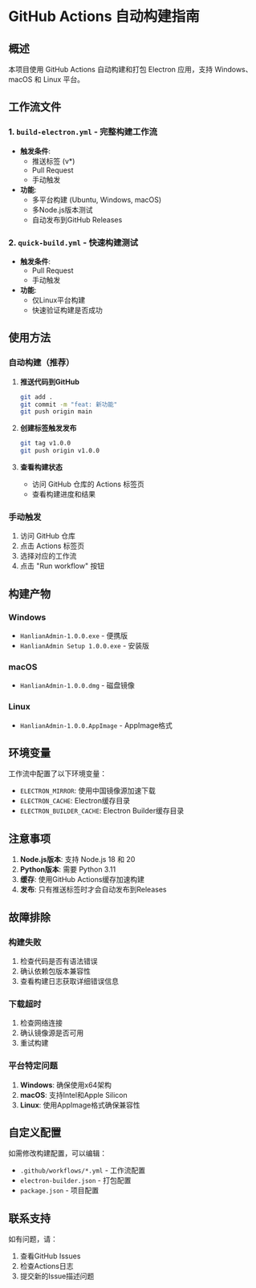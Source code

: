 # GitHub Actions 自动构建指南

## 概述

本项目使用 GitHub Actions 自动构建和打包 Electron 应用，支持 Windows、macOS 和 Linux 平台。

## 工作流文件

### 1. `build-electron.yml` - 完整构建工作流
- **触发条件**: 
  - 推送标签 (v*)
  - Pull Request
  - 手动触发
- **功能**: 
  - 多平台构建 (Ubuntu, Windows, macOS)
  - 多Node.js版本测试
  - 自动发布到GitHub Releases

### 2. `quick-build.yml` - 快速构建测试
- **触发条件**: 
  - Pull Request
  - 手动触发
- **功能**: 
  - 仅Linux平台构建
  - 快速验证构建是否成功

## 使用方法

### 自动构建（推荐）

1. **推送代码到GitHub**
   ```bash
   git add .
   git commit -m "feat: 新功能"
   git push origin main
   ```

2. **创建标签触发发布**
   ```bash
   git tag v1.0.0
   git push origin v1.0.0
   ```

3. **查看构建状态**
   - 访问 GitHub 仓库的 Actions 标签页
   - 查看构建进度和结果

### 手动触发

1. 访问 GitHub 仓库
2. 点击 Actions 标签页
3. 选择对应的工作流
4. 点击 "Run workflow" 按钮

## 构建产物

### Windows
- `HanlianAdmin-1.0.0.exe` - 便携版
- `HanlianAdmin Setup 1.0.0.exe` - 安装版

### macOS
- `HanlianAdmin-1.0.0.dmg` - 磁盘镜像

### Linux
- `HanlianAdmin-1.0.0.AppImage` - AppImage格式

## 环境变量

工作流中配置了以下环境变量：
- `ELECTRON_MIRROR`: 使用中国镜像源加速下载
- `ELECTRON_CACHE`: Electron缓存目录
- `ELECTRON_BUILDER_CACHE`: Electron Builder缓存目录

## 注意事项

1. **Node.js版本**: 支持 Node.js 18 和 20
2. **Python版本**: 需要 Python 3.11
3. **缓存**: 使用GitHub Actions缓存加速构建
4. **发布**: 只有推送标签时才会自动发布到Releases

## 故障排除

### 构建失败
1. 检查代码是否有语法错误
2. 确认依赖包版本兼容性
3. 查看构建日志获取详细错误信息

### 下载超时
1. 检查网络连接
2. 确认镜像源是否可用
3. 重试构建

### 平台特定问题
1. **Windows**: 确保使用x64架构
2. **macOS**: 支持Intel和Apple Silicon
3. **Linux**: 使用AppImage格式确保兼容性

## 自定义配置

如需修改构建配置，可以编辑：
- `.github/workflows/*.yml` - 工作流配置
- `electron-builder.json` - 打包配置
- `package.json` - 项目配置

## 联系支持

如有问题，请：
1. 查看GitHub Issues
2. 检查Actions日志
3. 提交新的Issue描述问题
